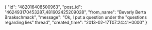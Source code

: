  {
   "id": "482016408500963",
   "post_id": "462493170453287_481602425209028",
   "from_name": "Beverly Berta Braakschmack",
   "message": "Ok, I put a question under the \"questions regarding lies\" thread",
   "created_time": "2013-02-17T07:24:41+0000"
 }
